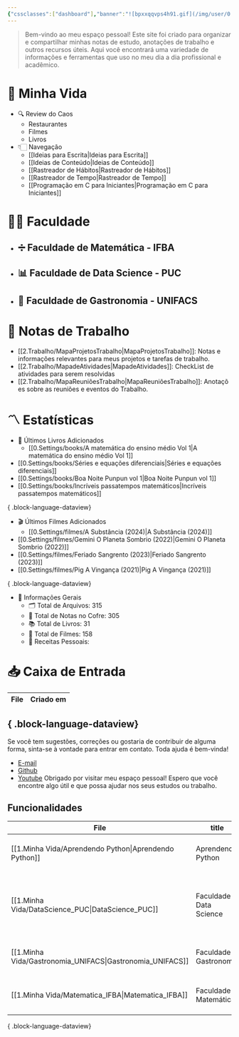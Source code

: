 ```yaml
---
{"cssclasses":["dashboard"],"banner":"![bpxxqqvps4h91.gif](/img/user/0.Settings/img/bpxxqqvps4h91.gif)","banner_y":0.77667,"title":"Trees of knowledge","dg-home":true,"dg-publish":true,"permalink":"/Index/","contentClasses":"dashboard","tags":["gardenEntry"],"dgPassFrontmatter":true,"noteIcon":""}
---
```



> Bem-vindo ao meu espaço pessoal! Este site foi criado para organizar e compartilhar minhas notas de estudo, anotações de trabalho e outros recursos úteis. Aqui você encontrará uma variedade de informações e ferramentas que uso no meu dia a dia profissional e acadêmico.

# 🌱 Minha Vida
- 🔍 Review do Caos
    - Restaurantes
    - Filmes
    - Livros
-   👇🏻 Navegação
    - [[Ideias para Escrita\|Ideias para Escrita]]
    - [[Ideias de Conteúdo\|Ideias de Conteúdo]]
    - [[Rastreador de Hábitos\|Rastreador de Hábitos]]
    - [[Rastreador de Tempo\|Rastreador de Tempo]]
    - [[Programação em C para Iniciantes\|Programação em C para Iniciantes]]
# 👨‍🎓 Faculdade
- ➗ Faculdade de Matemática - IFBA
    - 
- 📊 Faculdade de Data Science - PUC
    - 
- 🍲 Faculdade de Gastronomia - UNIFACS
    - 
# 💼 Notas de Trabalho
- [[2.Trabalho/MapaProjetosTrabalho\|MapaProjetosTrabalho]]: Notas e informações relevantes para meus projetos e tarefas de trabalho.
- [[2.Trabalho/MapadeAtividades\|MapadeAtividades]]: CheckList de atividades para serem resolvidas
- [[2.Trabalho/MapaReuniõesTrabalho\|MapaReuniõesTrabalho]]: Anotações sobre as reuniões e eventos do Trabalho.
# 〽️ Estatísticas

-   📖 Últimos Livros Adicionados
    - [[0.Settings/books/A matemática do ensino médio Vol 1\|A matemática do ensino médio Vol 1]]
- [[0.Settings/books/Séries e equações diferenciais\|Séries e equações diferenciais]]
- [[0.Settings/books/Boa Noite Punpun vol 1\|Boa Noite Punpun vol 1]]
- [[0.Settings/books/Incríveis passatempos matemáticos\|Incríveis passatempos matemáticos]]

{ .block-language-dataview}
- 🎬 Últimos Filmes Adicionados
    - [[0.Settings/filmes/A Substância (2024)\|A Substância (2024)]]
- [[0.Settings/filmes/Gemini O Planeta Sombrio (2022)\|Gemini O Planeta Sombrio (2022)]]
- [[0.Settings/filmes/Feriado Sangrento (2023)\|Feriado Sangrento (2023)]]
- [[0.Settings/filmes/Pig A Vingança (2021)\|Pig A Vingança (2021)]]

{ .block-language-dataview}
-   📼 Informações Gerais
    -   🗂️ Total de Arquivos: 315
    -   📝 Total de Notas no Cofre: 305
    -   📚 Total de Livros: 31
    -   🍿 Total de Filmes: 158
    -   🍲 Receitas Pessoais: 
# 📥 Caixa de Entrada
| File | Criado em |
| ---- | --------- |

{ .block-language-dataview}
---
Se você tem sugestões, correções ou gostaria de contribuir de alguma forma, sinta-se à vontade para entrar em contato. Toda ajuda é bem-vinda!
-   [E-mail](mailto:samuraiflamesf@gmail.com)
-   [Github](https://github.com/Samuraiflamesf/CofreObisidian)
-   [Youtube](https://youtube.com/user/SamuraiFlameSF)
Obrigado por visitar meu espaço pessoal! Espero que você encontre algo útil e que possa ajudar nos seus estudos ou trabalho.

## Funcionalidades
| File                                                         | title                  | description                                                     |
| ------------------------------------------------------------ | ---------------------- | --------------------------------------------------------------- |
| [[1.Minha Vida/Aprendendo Python\|Aprendendo Python]]     | Aprendendo Python      | Anotações sobre meu estudo em python.                           |
| [[1.Minha Vida/DataScience_PUC\|DataScience_PUC]]         | Faculdade Data Science | Anotações sobre minha pós em Ciência de Dados Aplicada à Saúde. |
| [[1.Minha Vida/Gastronomia_UNIFACS\|Gastronomia_UNIFACS]] | Faculdade Gastronomia  | Anotações sobre minha faculdade de Gastronomia.                 |
| [[1.Minha Vida/Matematica_IFBA\|Matematica_IFBA]]         | Faculdade Matemática   | Anotações sobre minha faculdade de Matemática.                  |

{ .block-language-dataview}